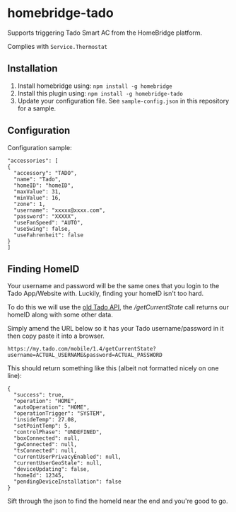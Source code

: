 homebridge-tado
==============

Supports triggering Tado Smart AC from the HomeBridge platform.

Complies with ```Service.Thermostat```

## Installation

1. Install homebridge using: `npm install -g homebridge`
2. Install this plugin using: `npm install -g homebridge-tado`
3. Update your configuration file. See `sample-config.json` in this repository for a sample.

## Configuration

Configuration sample:

```
"accessories": [
{
  "accessory": "TADO",
  "name": "Tado",
  "homeID": "homeID",
  "maxValue": 31,
  "minValue": 16,
  "zone": 1,
  "username": "xxxxx@xxxx.com",
  "password": "XXXXX",
  "useFanSpeed": "AUTO",
  "useSwing": false,
  "useFahrenheit": false
}
]
```

## Finding HomeID

Your username and password will be the same ones that you login to the Tado App/Website with. Luckily, finding your homeID isn't too hard.

To do this we will use the [old Tado API](http://c-mobberley.com/wordpress/2014/09/28/interacting-with-the-hidden-tado-thermostat-api/), the */getCurrentState* call returns our homeID along with some other data.

Simply amend the URL below so it has your Tado username/password in it then copy paste it into a browser.

`https://my.tado.com/mobile/1.4/getCurrentState?username=ACTUAL_USERNAME&password=ACTUAL_PASSWORD`

This should return something like this (albeit not formatted nicely on one line):

```
{
  "success": true,
  "operation": "HOME",
  "autoOperation": "HOME",
  "operationTrigger": "SYSTEM",
  "insideTemp": 27.08,
  "setPointTemp": 5,
  "controlPhase": "UNDEFINED",
  "boxConnected": null,
  "gwConnected": null,
  "tsConnected": null,
  "currentUserPrivacyEnabled": null,
  "currentUserGeoStale": null,
  "deviceUpdating": false,
  "homeId": 12345,
  "pendingDeviceInstallation": false
}
```

Sift through the json to find the homeId near the end and you're good to go.

